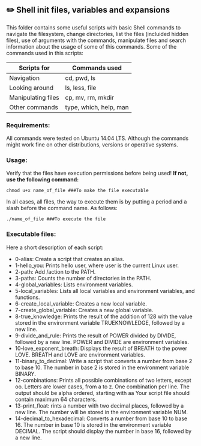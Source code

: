 ## :pencil2: Shell init files, variables and expansions
This folder contains some useful scripts with basic Shell commands to navigate the filesystem, change directories, list the files (incluided hidden files), use of arguments with the commands, manipulate files and search information about the usage of some of this commands. Some of the commands used in this scripts:

| Scripts for |Commands used|
|--|--|
| Navigation | cd, pwd, ls | 
| Looking around | ls, less, file |
| Manipulating files | cp, mv, rm, mkdir|
| Other commands | type, which, help, man |

### Requirements:
All commands were tested on Ubuntu 14.04 LTS. Although the commands might work fine on other distributions, versions or operative systems.

### Usage:
Verify that the files have execution permissions before being used! **If not, use the following command:**

    chmod u+x name_of_file ###To make the file executable

In all cases, all files, the way to execute them is by putting a period and a slash before the command name. As follows:

    ./name_of_file ###To execute the file

### Executable files:

Here a short description of each script:

+ 0-alias: Create a script that creates an alias.
+ 1-hello_you: Prints hello user, where user is the current Linux user.
+ 2-path: Add /action to the PATH.
+ 3-paths: Counts the number of directories in the PATH.
+ 4-global_variables: Lists environment variables.
+ 5-local_variables: Lists all local variables and environment variables, and functions.
+ 6-create_local_variable: Creates a new local variable.
+ 7-create_global_variable: Creates a new global variable.
+ 8-true_knowledge: Prints the result of the addition of 128 with the value stored in the environment variable TRUEKNOWLEDGE, followed by a new line.
+ 9-divide_and_rule: Prints the result of POWER divided by DIVIDE, followed by a new line. POWER and DIVIDE are environment variables.
+ 10-love_exponent_breath: Displays the result of BREATH to the power LOVE. BREATH and LOVE are environment variables.
+ 11-binary_to_decimal: Write a script that converts a number from base 2 to base 10. The number in base 2 is stored in the environment variable BINARY.
+ 12-combinations: Prints all possible combinations of two letters, except oo. Letters are lower cases, from a to z. One combination per line. The output should be alpha ordered, starting with aa Your script file should contain maximum 64 characters.
+ 13-print_float: rints a number with two decimal places, followed by a new line. The number will be stored in the environment variable NUM.
+ 14-decimal_to_hexadecimal: Converts a number from base 10 to base 16. The number in base 10 is stored in the environment variable DECIMAL. The script should display the number in base 16, followed by a new line. 
<!--stackedit_data:
eyJoaXN0b3J5IjpbNzY0NTA3MjQ1LDE0NzAxODA5NTcsLTQwND
E4Njk0OCwtMTE4ODE5MjgxNF19
-->